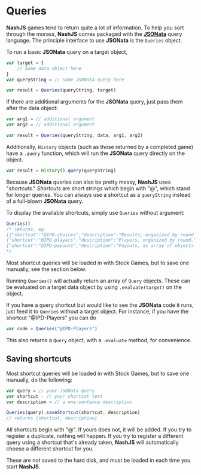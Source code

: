 # Queries

**NashJS** games tend to return quite a lot of information. To help you sort through the morass, **NashJS** comes packaged with the [**JSONata**](http://jsonata.org/) query language. The principle interface to use **JSONata** is the `Queries` object.

To run a basic **JSONata** query on a target object,
```js
var target = {
	// Some data object here
}
var queryString = // Some JSONata query here

var result = Queries(queryString, target)
```

If there are additional arguments for the **JSONata** query, just pass them after the data object:
```js
var arg1 = // additional argument
var arg2 = // additional argument

var result = Queries(queryString, data, arg1, arg2)
```

Additionally, `History` objects (such as those returned by a completed game) have a `.query` function, which will run the **JSONata** query directly on the object.

```js
var result = History().query(queryString)
```

Because **JSONata** queries can also be pretty messy, **NashJS** uses "_shortcuts_." _Shortcuts_ are short strings which begin with "@", which stand for longer queries. You can always use a shortcut as a `queryString` instead of a full-blown **JSONata** query.

To display the available shortcuts, simply use `Queries` without argument:
```js
Queries()
/* returns, eg.
[{"shortcut":"@IPD-choices","description":"Results, organized by round."},
{"shortcut":"@IPD-players","description":"Players, organized by round."},
{"shortcut":"@IPD-payouts","description":"Payouts, as array of objects."}]
*/
```

Most shortcut queries will be loaded in with Stock Games, but to save one manually, see the section below.

Running `Queries()` will actually return an array of `Query` objects. These can be evaluated on a target data object by using `.evaluate(target)` on the object.

If you have a query shortcut but would like to see the **JSONata** code it runs, just feed it to `Queries` without a target object. For instance, if you have the shortcut "@IPD-Players" you can do
```js
var code = Queries("@IPD-Players")
```
This also returns a `Query` object, with a `.evaluate` method, for convenience.

## Saving shortcuts

Most shortcut queries will be loaded in with Stock Games, but to save one manually, do the following:
```js
var query = // your JSONata query
var shortcut - // your shortcut text
var description = // a one-sentence description

Queries(query).saveShortcut(shortcut, description)
// returns {shortcut, description}
```

All shortcuts begin with "@". If yours does not, it will be added. If you try to register a duplicate, nothing will happen. If you try to register a different query using a shortcut that's already taken, **NashJS** will automatically choose a different shortcut for you.

These are not saved to the hard disk, and must be loaded in each time you start **NashJS**.

